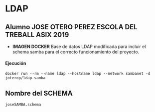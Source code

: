 # LDAP
## Alumno JOSE OTERO PEREZ ESCOLA DEL TREBALL ASIX 2019





* **IMAGEN DOCKER**  Base de datos LDAP modificada para incluir el schema samba para el correcto funcionamiento del proyecto.


#### Ejecución

```
docker run --rm --name ldap --hostname ldap --network sambanet -d joterop/ldap-samba

```

## Nombre del SCHEMA

```
joseSAMBA.schema

```

